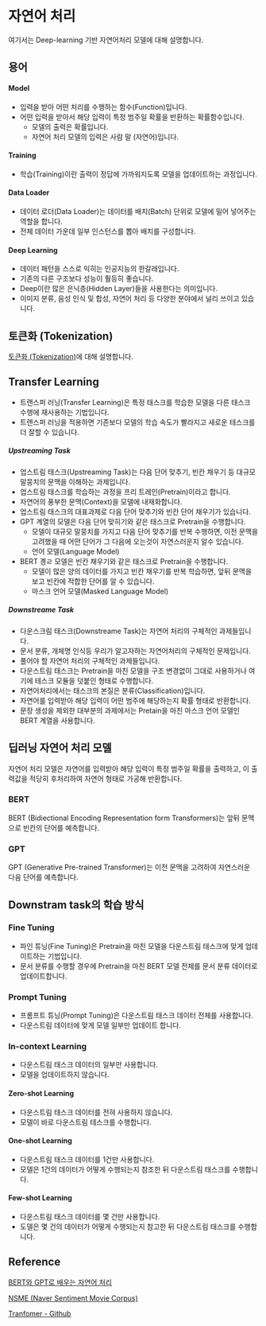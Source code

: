 # 자연어 처리

여기서는 Deep-learning 기반 자연어처리 모델에 대해 설명합니다. 

## 용어

#### Model
- 입력을 받아 어떤 처리를 수행하는 함수(Function)입니다. 
- 어떤 입력을 받아서 해당 입력이 특정 범주일 확률을 반환하는 확률함수입니다. 
  - 모델의 출력은 확률입니다. 
  - 자연어 처리 모델의 입력은 사람 말 (자연어)입니다.

#### Training

- 학습(Training)이란 출력이 정답에 가까워지도록 모델을 업데이트하는 과정입니다. 

#### Data Loader

- 데이터 로더(Data Loader)는 데이터를 배치(Batch) 단위로 모델에 밀어 넣어주는 역할을 합니다. 
- 전체 데이터 가운데 일부 인스턴스를 뽑아 배치를 구성합니다. 

#### Deep Learning

- 데이터 패턴을 스스로 익히는 인공지능의 한갈래입니다.
- 기존의 다른 구조보다 성능이 훨등히 좋습니다. 
- Deep이란 많은 은닉층(Hidden Layer)들을 사용한다는 의미입니다. 
- 이미지 분류, 음성 인식 및 합성, 자연어 처리 등 다양한 분야에서 널리 쓰이고 있습니다. 


## 토큰화 (Tokenization)

[토큰화 (Tokenization)](https://github.com/kyopark2014/deep-learning-algorithms/blob/main/tokenization.md)에 대해 설명합니다. 


## Transfer Learning

- 트랜스퍼 러닝(Transfer Learning)은 특정 태스크를 학습한 모델을 다른 태스크 수행에 재사용하는 기법입니다. 
- 트랜스퍼 러닝을 적용하면 기존보다 모델의 학습 속도가 빨라지고 새로운 테스크를 더 잘할 수 있습니다. 

##### Upstreaming Task

- 업스트림 태스크(Upstreaming Task)는 다음 단어 맞추기, 빈칸 채우기 등 대규모 말뭉치의 문맥을 이해하는 과제입니다.
- 업스트림 태스크를 학습하는 과정을 프리 트레인(Pretrain)이라고 합니다. 
- 자연어의 풍부한 문맥(Context)을 모델에 내재화합니다. 
- 업스트림 태스크의 대표과제로 다음 단어 맞추기와 빈칸 단어 채우기가 있습니다. 
- GPT 계열의 모델은 다음 단어 맞히기와 같은 태스크로 Pretrain을 수행합니다.
  - 모델이 대규모 말뭉치를 가지고 다음 단어 맞추기를 반복 수행하면, 이전 문맥을 고려했을 때 어떤 단어가 그 다음에 오는것이 자연스러운지 알수 있습니다. 
  - 언어 모델(Language Model)
- BERT 곙ㄹ 모델은 빈칸 채우기와 같은 태스크로 Pretrain을 수행합니다. 
  - 모델이 많은 양의 데이터를 가지고 빈칸 채우기를 반복 학습하면, 앞뒤 문맥을 보고 빈칸에 적합한 단어를 알 수 있습니다. 
  - 마스크 언어 모델(Masked Language Model)



##### Downstreame Task

- 다운스크림 태스크(Downstreame Task)는 자연어 처리의 구체적인 과제들입니다. 
- 문서 분류, 개체명 인식등 우리가 알고자하는 자연어처리의 구체적인 문제입니다. 
- 풀어야 할 자연어 처리의 구체적인 과제들입니다.
- 다운스트림 태스크는 Pretrain을 마친 모델을 구조 변경없이 그대로 사용하거나 여기에 테스크 모듈을 덧붙인 형태로 수행합니다. 
- 자연어처리에서는 태스크의 본질은 분류(Classification)입니다. 
- 자연어를 입력받아 해당 입력이 어떤 범주에 해당하는지 확률 형태로 반환합니다. 
- 문장 생성을 제외한 대부분의 과제에서는 Pretain을 마친 마스크 언어 모델인 BERT 계열을 사용합니다. 



## 딥러닝 자연어 처리 모델 

자연어 처리 모델은 자연어를 입력받아 해당 입력이 특정 범주일 확률을 출력하고, 이 출력값을 적당히 후처리하여 자연어 형태로 가공해 반환합니다. 

### BERT 

BERT (Bidiectional Encoding Representation form Transformers)는 앞뒤 문맥으로 빈칸의 단어를 예측합니다. 

### GPT

GPT (Generative Pre-trained Transformer)는 이전 문맥을 고려하여 자연스러운 다음 단어를 예측합니다. 




## Downstram task의 학습 방식

### Fine Tuning

- 파인 튜닝(Fine Tuning)은 Pretrain을 마친 모델을 다운스트림 태스크에 맞게 업데이트하는 기법입니다. 
- 문서 분류를 수행할 경우에 Pretrain을 마친 BERT 모델 전체를 문서 분류 데이터로 업데이트합니다. 

### Prompt Tuning

- 프롬프트 튜닝(Prompt Tuning)은 다운스트림 태스크 데이터 전체를 사용합니다.
- 다운스트림 데이터에 맞게 모델 일부만 업데이트 합니다. 

### In-context Learning

- 다운스트림 태스크 데이터의 일부만 사용합니다.
- 모델을 업데이트하지 않습니다. 

#### Zero-shot Learning

- 다운스트림 태스크 데이터를 전혀 사용하지 않습니다.
- 모델이 바로 다운스트림 테스크를 수행합니다.

#### One-shot Learning

- 다운스트림 태스크 데이터를 1건만 사용합니다. 
- 모델은 1건의 데이터가 어떻게 수행되는지 참조한 뒤 다운스트림 태스크를 수행합니다. 

#### Few-shot Learning

- 다운스트림 태스크 데이터를 몇 건만 사용합니다. 
- 도델은 몇 건의 데이터가 어떻게 수행되는지 참고한 뒤 다운스트림 태스크를 수행합니다. 



## Reference 

[BERT와 GPT로 배우는 자연어 처리](https://ratsgo.github.io/nlpbook/docs/tutorial_links)

[NSME (Naver Sentiment Movie Corpus)](https://ko-nlp.github.io/Korpora/ko-docs/corpuslist/nsmc.html)

[Tranfomer - Github](https://github.com/huggingface/transformers)


